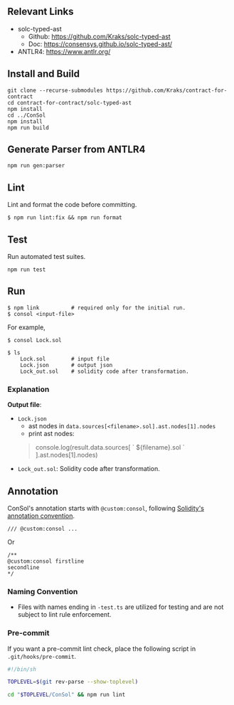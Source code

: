 ## Relevant Links
- solc-typed-ast
    - Github: https://github.com/Kraks/solc-typed-ast
    - Doc: https://consensys.github.io/solc-typed-ast/
- ANTLR4: https://www.antlr.org/

## Install and Build

```
git clone --recurse-submodules https://github.com/Kraks/contract-for-contract
cd contract-for-contract/solc-typed-ast
npm install
cd ../ConSol
npm install
npm run build
```

## Generate Parser from ANTLR4

```
npm run gen:parser
```

## Lint

Lint and format the code before committing.

```
$ npm run lint:fix && npm run format
```

## Test

Run automated test suites.

```
npm run test
```

## Run

```
$ npm link          # required only for the initial run.
$ consol <input-file>
```

For example,

```
$ consol Lock.sol

$ ls
    Lock.sol        # input file
    Lock.json       # output json
    Lock_out.sol    # solidity code after transformation.
```

### Explanation

**Output file**:
- `Lock.json`
    - ast nodes in `data.sources[<filename>.sol].ast.nodes[1].nodes`
    - print ast nodes:
    > console.log(result.data.sources[ \` ${filename}.sol \` ].ast.nodes[1].nodes)
- `Lock_out.sol`: Solidity code after transformation.

## Annotation

ConSol's annotation starts with `@custom:consol`, following
[Solidity's annotation convention](https://docs.soliditylang.org/en/v0.8.11/natspec-format.html).

```
/// @custom:consol ...
```

Or

```
/**
@custom:consol firstline
secondline
*/
```

### Naming Convention

+ Files with names ending in `-test.ts` are utilized for testing and are not subject to lint rule enforcement.

### Pre-commit

If you want a pre-commit lint check, place the following script in `.git/hooks/pre-commit`.

```bash
#!/bin/sh

TOPLEVEL=$(git rev-parse --show-toplevel)

cd "$TOPLEVEL/ConSol" && npm run lint
```
